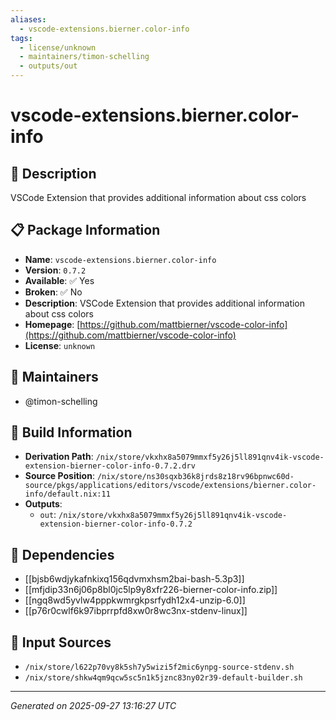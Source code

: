 ```yaml
---
aliases:
  - vscode-extensions.bierner.color-info
tags:
  - license/unknown
  - maintainers/timon-schelling
  - outputs/out
---
```


# vscode-extensions.bierner.color-info

## 📝 Description

VSCode Extension that provides additional information about css colors

## 📋 Package Information

- **Name**: `vscode-extensions.bierner.color-info`
- **Version**: `0.7.2`
- **Available**: ✅ Yes
- **Broken**: ✅ No
- **Description**: VSCode Extension that provides additional information about css colors
- **Homepage**: [https://github.com/mattbierner/vscode-color-info](https://github.com/mattbierner/vscode-color-info)
- **License**: `unknown`
## 👥 Maintainers

- @timon-schelling


## 🔧 Build Information

- **Derivation Path**: `/nix/store/vkxhx8a5079mmxf5y26j5ll891qnv4ik-vscode-extension-bierner-color-info-0.7.2.drv`
- **Source Position**: `/nix/store/ns30sqxb36k8jrds8z18rv96bpnwc60d-source/pkgs/applications/editors/vscode/extensions/bierner.color-info/default.nix:11`
- **Outputs**:
  - `out`:  `/nix/store/vkxhx8a5079mmxf5y26j5ll891qnv4ik-vscode-extension-bierner-color-info-0.7.2`

## 🔗 Dependencies

- [[bjsb6wdjykafnkixq156qdvmxhsm2bai-bash-5.3p3]]
- [[mfjdip33n6j06p8bl0jc5lp9y8xfr226-bierner-color-info.zip]]
- [[ngq8wd5yvlw4pppkwmrgkpsrfydh12x4-unzip-6.0]]
- [[p76r0cwlf6k97ibprrpfd8xw0r8wc3nx-stdenv-linux]]

## 📁 Input Sources

- `/nix/store/l622p70vy8k5sh7y5wizi5f2mic6ynpg-source-stdenv.sh`
- `/nix/store/shkw4qm9qcw5sc5n1k5jznc83ny02r39-default-builder.sh`

---
*Generated on 2025-09-27 13:16:27 UTC*
